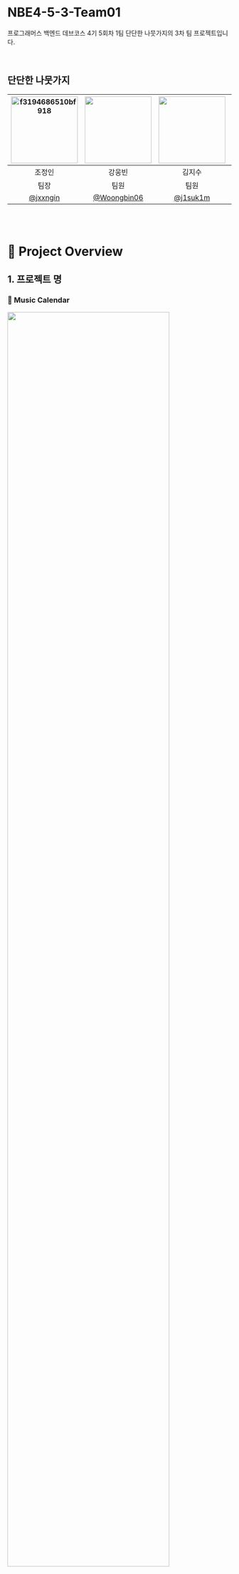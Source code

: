 # NBE4-5-3-Team01
프로그래머스 백엔드 데브코스 4기 5회차 1팀 단단한 나뭇가지의 3차 팀 프로젝트입니다.

<br/>

## 단단한 나뭇가지

|<img height="150" style="width: auto;" alt="f3194686510bf918" src="https://github.com/user-attachments/assets/3e0031c5-95f6-4441-a18b-8878b4b357df" />|<img src="https://github.com/user-attachments/assets/1dfa0b9a-c333-40f5-9a7d-24581852465d" height="150" style="width: auto;">|<img src="https://github.com/user-attachments/assets/b446944e-9778-4beb-9733-b721df9278ef" height="150" style="width: auto;">|<img alt="f3194686510bf918" src="https://github.com/user-attachments/assets/0c0ec2fd-865b-456a-b9d5-ab110043ef51" height="150" style="width: auto;" />|<img height="150" style="width: auto;" alt="f3194686510bf918" src="https://github.com/user-attachments/assets/357b8f26-e3cb-4a35-b0ee-eff9da86a967" />|
|:--:|:--:|:--:|:--:|:--:|
|조정인|강웅빈|김지수|신우석|엄현수|
|팀장|팀원|팀원|팀원|팀원|
|[@jxxngin](https://github.com/jxxngin)|[@Woongbin06](https://github.com/Woongbin06)|[@j1suk1m](https://github.com/j1suk1m)|[@shinwoos](https://github.com/shinwoos)|[@sameom1048](https://github.com/sameom1048)|

<br/>
<br/>

# 📆 Project Overview

## 1. 프로젝트 명
### 📆 Music Calendar
<img src="https://github.com/user-attachments/assets/21bccd50-1de3-4739-9057-0636dd9a1aca" width="85%" height="85%"/>

<br/>
<br/>

## 2. 프로젝트 소개
매일 감상한 노래를 기록하고, 공유하며, 재생할 수 있는 음악 캘린더 플랫폼

<br/>

## 3. 주요 기능
- 회원 관리 및 멤버십 구독 👥
- 음악 검색, 기록, 추천 및 재생 🎵
- 음악 기록 분석을 통한 주간, 월간, 장르별, 가수별 통계 시각화 📊
- 이메일 알림 및 푸시 알림 🔔
- 팔로우 및 팔로잉한 회원의 캘린더 조회 💘

<br/>

## 4. 작업 및 역할 분담
|이름|역할|
|:---:|:---|
|조정인|<ul><li>팀 리딩</li><li>음악 검색</li><li>음악 추천</li><li>멤버십 구독 및 결제</li><li>스포티파이 플레이리스트 연동</li><li>관리자 페이지</li></ul>|
|강웅빈|<ul><li>팔로우 요청</li><li>팔로우 수락 및 거절</li><li>유저 검색</li><li>팔로잉, 팔로워 목록 조회</li><li>팔로잉 수, 팔로워 수 조회</li></ul>|
|김지수|<ul><li>캘린더 조회</li><li>캘린더 생성</li><li>음악 기록 및 기록 수정</li><li>캘린더 공개 설정</li><li>캘린더 접근 제한</li></ul>|
|신우석|<ul><li>자체 로그인</li><li>스포티파이 계정 연동</li><li>소셜 로그인</li><li>회원 관리</li></ul>|
|엄현수|<ul><li>이메일 알림 및 푸시 알림</li><li>알림 읽음 처리</li><li>받은 알림 목록 조회</li><li>음악 기록 통계 시각화</li><li>음악 재생</li><li>스포티파이 최근 재생 기록 연동</li></ul>|

<br/>
<br/>

# 🛠️ Tech
## 프로젝트 설정 및 실행
### 리포지토리 클론  
```bash
git clone https://github.com/prgrms-be-devcourse/NBE4-5-3-Team01.git
cd NBE4-5-3-Team01
```

### 프론트엔드 설정 및 실행
```bash
cd frontend
npm install
npm run dev
```

### 백엔드 설정
`application.yml` 파일에 맞게 환경 변수 설정

### 푸시 알림 허용
`chrome://settings/content/siteDetails?site=http://localhost:3000/`에서 알림 허용

<br/>

## 기술 스택
### 언어
<img src="https://img.shields.io/badge/java 21-007396?style=for-the-badge&logo=java&logoColor=white"><img src="https://img.shields.io/badge/kotlin 1.9.25-7F52FF?style=for-the-badge&logo=kotlin&logoColor=white"><img src="https://img.shields.io/badge/typescript-3178C6?style=for-the-badge&logo=typescript&logoColor=white">

### 프레임워크 및 라이브러리
<img src="https://img.shields.io/badge/springboot 3.4.2-6DB33F?style=for-the-badge&logo=springboot&logoColor=white"><img src="https://img.shields.io/badge/spring security-6DB33F?style=for-the-badge&logo=spring security&logoColor=white"><img src="https://img.shields.io/badge/Spring Data JPA-67C52A?style=for-the-badge&logo=springboot&logoColor=white"><img src="https://img.shields.io/badge/Spring WebFlux-9FE870?style=for-the-badge&logo=springboot&logoColor=white"><br/><img src="https://img.shields.io/badge/Spring OAuth2-569A31?style=for-the-badge&logo=springboot&logoColor=white"><img src="https://img.shields.io/badge/Spring Mail-6DA252?style=for-the-badge&logo=springboot&logoColor=white"><img src="https://img.shields.io/badge/next.js 15.2.4-000000?style=for-the-badge&logo=next.js&logoColor=white"><img src="https://img.shields.io/badge/react 19.0.0-61DAFB?style=for-the-badge&logo=react&logoColor=black"><img src="https://img.shields.io/badge/shadcn/ui-000000?style=for-the-badge&logo=shadcnui&logoColor=white">

### 데이터베이스
<img src="https://img.shields.io/badge/mysql-4479A1?style=for-the-badge&logo=mysql&logoColor=white"><img src="https://img.shields.io/badge/h2-09476B?style=for-the-badge&logo=h2database&logoColor=white">

### IED 및 개발 도구
<img src="https://img.shields.io/badge/intellij idea-000000?style=for-the-badge&logo=intellijidea&logoColor=white">

### 버전 관리 및 협업 도구
<img src="https://img.shields.io/badge/git-F05032?style=for-the-badge&logo=git&logoColor=white"><img src="https://img.shields.io/badge/github-181717?style=for-the-badge&logo=github&logoColor=white"><img src="https://img.shields.io/badge/notion-000000?style=for-the-badge&logo=notion&logoColor=white"><img src="https://img.shields.io/badge/slack-4A154B?style=for-the-badge&logo=slack&logoColor=white"><img src="https://img.shields.io/badge/discord-5865F2?style=for-the-badge&logo=discord&logoColor=white">

<br/>

## Usecase Diagram
![Usecase Diagram](https://github.com/user-attachments/assets/bb40ca6e-387e-4ec0-a72c-f0251057f4b2)

<br/>

## ERD
![ERD](https://github.com/user-attachments/assets/974cfcbb-29f8-411e-be30-5ee22d49a5bb)

<br/>

## System Architecture
![System Architecture](https://github.com/user-attachments/assets/117881b9-3f0e-49c9-b4a7-1b0c94fed91b)

<br/>

## Flow Chart
[🗃️ Flow Chart](https://github.com/prgrms-be-devcourse/NBE4-5-2-Team01/wiki/%F0%9F%97%83%EF%B8%8F-Flow-Chart)

<br/>

## 브랜치 전략
**GitHub Flow** 전략 사용
- **Main Branch**
  - 배포 가능한 상태의 코드 유지
  - 모든 배포는 이 브랜치에서 수행
- **{name} Branch**
  - 각 팀원의 개발 브랜치
  - 모든 기능 개발은 이 브랜치에서 수행
- 테스트가 완료되면, ```main``` 브랜치를 타겟으로 Pull Request를 생성하여 Review를 요청
- Review가 완료되고, 피드백이 모두 반영되면 해당 ```feature``` 브랜치를 ```main```브랜치로 **Merge**

<br/>

## API 명세서
[📝 API 명세서](https://github.com/prgrms-be-devcourse/NBE4-5-2-Team01/wiki/%F0%9F%93%9D-API-%EB%AA%85%EC%84%B8%EC%84%9C)
<br/>
<br/>

## 컨벤션
[🎯 Commit Convention](https://github.com/prgrms-be-devcourse/NBE4-5-2-Team01/wiki/%F0%9F%93%8C-Git-Commit-Message-Convention)
<br/>
[📌 Code Convention](https://github.com/prgrms-be-devcourse/NBE4-5-2-Team01/wiki/%F0%9F%93%8C-Code-Convention)
